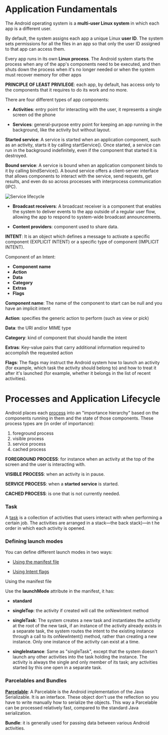 # Application Fundamentals

The Android operating system is a **multi-user Linux system** in which each
app is a different user.

By default, the system assigns each app a unique Linux **user ID**.
The system sets permissions for all the files in an app so that only
the user ID assigned to that app can access them.

Every app runs in its own **Linux process**. The Android system starts the
process when any of the app's components need to be executed, and then
shuts down the process when it's no longer needed or when the system
must recover memory for other apps

**PRINCIPLE OF LEAST PRIVILEGE**: each app, by default, has access only
to the components that it requires to do its work and no more.

There are four different types of app components:

- **Activities**: entry point for interacting with the user, it
represents a single screen od the phone

- **Services**: general-purpose entry point for keeping an app running
in the background, like the activity but without layout.

**Started service**: A service is started when an application component,
such as an activity, starts it by calling startService().
Once started, a service can run in the background indefinitely,
even if the component that started it is destroyed.

**Bound service**: A service is bound when an application component binds
to it by calling bindService(). A bound service offers a client-server
interface that allows components to interact with the service,
send requests, get results, and even do so across processes with
interprocess communication (IPC).

![Service lifecycle](https://i.stack.imgur.com/xLycD.jpg)

- **Broadcast receivers**: A broadcast receiver is a component that
enables the system to deliver events to the app outside of a regular
user flow, allowing the app to respond to system-wide broadcast
announcements.

- **Content providers**: component used to share data.

**INTENT**: It is an object which defines a message to activate a specific
component (EXPLICIT INTENT) or a specific type of component (IMPLICIT INTENT).

Component of an Intent:

- **Component name**
- **Action**
- **Data**
- **Category**
- **Extras**
- **Flags**

**Component name**: The name of the component to start can be null and you
have an implicit intent

**Action**: specifies the generic action to perform (such as view or pick)

**Data**: the URI and/or MIME type

**Category**:  kind of component that should handle the intent

**Extras**: Key-value pairs that carry additional information required to
accomplish the requested action

**Flags**: The flags may instruct the Android system how to launch an
activity (for example, which task the activity should belong to)
and how to treat it after it's launched (for example, whether it belongs
in the list of recent activities).

# Processes and Application Lifecycle

Android places each [process](https://developer.android.com/guide/components/activities/process-lifecycle)
into an "importance hierarchy" based on the
components running in them and the state of those components.
These process types are (in order of importance):

1. foreground process
2. visible process
3. service process
4. cached process

**FOREGROUND PROCESS**: for instance when an activity at the top of the
screen and the user is interacting with.

**VISIBLE PROCESS**: when an activity is in pause.

**SERVICE PROCESS**: when a **started service** is started.

**CACHED PROCESS**: is one that is not currently needed.

### Task
A [task](https://developer.android.com/guide/components/activities/tasks-and-back-stack)
is a collection of activities that users interact with when performing
a certain job. The activities are arranged in a stack—the back stack)—in t
he order in which each activity is opened.

### Defining launch modes

You can define different launch modes in two ways:

- [Using the manifest file](https://developer.android.com/guide/components/activities/tasks-and-back-stack#ManifestForTasks)

- [Using Intent flags](https://developer.android.com/guide/components/activities/tasks-and-back-stack#IntentFlagsForTasks)


Using the manifest file

Use the **launchMode** attribute in the manifest, it has:

- **standard**

- **singleTop**: the activity if created will call the onNewIntent method

- **singleTask**: The system creates a new task and instantiates the activity
at the root of the new task, if an instance of the activity already exists
in a separate task, the system routes the intent to the existing
instance through a call to its onNewIntent() method, rather than
creating a new instance. Only one instance of the activity can exist at
a time.

- **singleInstance**: Same as "singleTask", except that the system doesn't
launch any other activities into the task holding the instance.
The activity is always the single and only member of its task;
any activities started by this one open in a separate task.

### Parcelables and Bundles

[**Parcelable**](https://developer.android.com/guide/components/activities/parcelables-and-bundles):
A Parcelable is the Android implementation of the Java
Serializable. It is an interface. These object don't use the reflection
so you have to write manually how to serialize the objects.
This way a Parcelable can be processed relatively fast, compared to the
standard Java serialization.

**Bundle**: it is generally used for passing data between various Android
activities.
